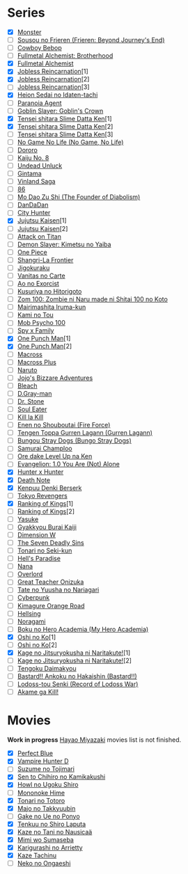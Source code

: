 # Series

- [x] [Monster](https://myanimelist.net/anime/19/Monster?q=Monster&cat=anime)
- [ ] [Sousou no Frieren (Frieren: Beyond Journey's End)](https://myanimelist.net/anime/52991/Sousou_no_Frieren)
- [ ] [Cowboy Bebop](https://myanimelist.net/manga/173/Cowboy_Bebop?q=Cowboy%20Bebop&cat=manga)
- [ ] [Fullmetal Alchemist: Brotherhood](https://myanimelist.net/anime/5114/Fullmetal_Alchemist__Brotherhood)
- [x] [Fullmetal Alchemist](https://myanimelist.net/anime/121/Fullmetal_Alchemist)
- [x] [Jobless Reincarnation](https://myanimelist.net/anime/39535/Mushoku_Tensei__Isekai_Ittara_Honki_Dasu)[1]
- [x] [Jobless Reincarnation](https://myanimelist.net/anime/39535/Mushoku_Tensei__Isekai_Ittara_Honki_Dasu)[2]
- [ ] [Jobless Reincarnation](https://myanimelist.net/anime/39535/Mushoku_Tensei__Isekai_Ittara_Honki_Dasu)[3]
- [x] [Heion Sedai no Idaten-tachi](https://myanimelist.net/anime/42625/Heion_Sedai_no_Idaten-tachi)
- [ ] [Paranoia Agent](https://myanimelist.net/anime/323/Mousou_Dairinin/)
- [ ] [Goblin Slayer: Goblin's Crown](https://myanimelist.net/anime/39576/Goblin_Slayer__Goblins_Crown)
- [x] [Tensei shitara Slime Datta Ken](https://myanimelist.net/anime/37430/Tensei_shitara_Slime_Datta_Ken/)[1]
- [x] [Tensei shitara Slime Datta Ken](https://myanimelist.net/anime/37430/Tensei_shitara_Slime_Datta_Ken/)[2]
- [ ] [Tensei shitara Slime Datta Ken](https://myanimelist.net/anime/37430/Tensei_shitara_Slime_Datta_Ken/)[3]
- [ ] [No Game No Life (No Game, No Life)](https://myanimelist.net/anime/19815/No_Game_No_Life)
- [ ] [Dororo](https://myanimelist.net/anime/37520/Dororo?q=dororo&cat=anime)
- [ ] [Kaiju No. 8](https://myanimelist.net/anime/52588/Kaijuu_8-gou)
- [ ] [Undead Unluck](https://myanimelist.net/anime/52741/Undead_Unluck)
- [ ] [Gintama](https://myanimelist.net/anime/918/Gintama/)
- [ ] [Vinland Saga](https://myanimelist.net/anime/37521/Vinland_Saga)
- [ ] [86](https://myanimelist.net/anime/41457/86)
- [ ] [Mo Dao Zu Shi (The Founder of Diabolism)](https://myanimelist.net/anime/37208/Mo_Dao_Zu_Shi)
- [ ] [DanDaDan](https://myanimelist.net/anime/57334/Dandadan)
- [ ] [City Hunter](https://myanimelist.net/anime/1473/City_Hunter_91)
- [x] [Jujutsu Kaisen](https://myanimelist.net/anime/40748/Jujutsu_Kaisen_TV)[1]
- [ ] [Jujutsu Kaisen](https://myanimelist.net/anime/51009/Jujutsu_Kaisen_2nd_Season)[2]
- [ ] [Attack on Titan](https://myanimelist.net/anime/16498/Shingeki_no_Kyojin)
- [ ] [Demon Slayer: Kimetsu no Yaiba](https://myanimelist.net/anime/38000/Kimetsu_no_Yaiba)
- [ ] [One Piece](https://myanimelist.net/anime/21/One_Piece)
- [ ] [Shangri-La Frontier](https://myanimelist.net/anime/52347/Shangri-La_Frontier__Kusoge_Hunter_Kamige_ni_Idoman_to_su)
- [ ] [Jigokuraku](https://myanimelist.net/anime/46569/Jigokuraku)
- [ ] [Vanitas no Carte](https://myanimelist.net/anime/46569/Jigokuraku)
- [ ] [Ao no Exorcist](https://myanimelist.net/anime/9919/Ao_no_Exorcist)
- [ ] [Kusuriya no Hitorigoto](https://myanimelist.net/manga/107562/Kusuriya_no_Hitorigoto)
- [ ] [Zom 100: Zombie ni Naru made ni Shitai 100 no Koto](https://myanimelist.net/anime/54112/Zom_100__Zombie_ni_Naru_made_ni_Shitai_100_no_Koto)
- [ ] [Mairimashita Iruma-kun](https://myanimelist.net/anime/39196/Mairimashita_Iruma-kun)
- [ ] [Kami no Tou](https://myanimelist.net/anime/40221/Kami_no_Tou)
- [ ] [Mob Psycho 100](https://myanimelist.net/anime/32182/Mob_Psycho_100)
- [ ] [Spy x Family](https://myanimelist.net/anime/50265/Spy_x_Family)
- [x] [One Punch Man](https://myanimelist.net/anime/30276/One_Punch_Man)[1]
- [x] [One Punch Man](https://myanimelist.net/anime/34134/One_Punch_Man_2nd_Season)[2]
- [ ] [Macross](https://myanimelist.net/anime/1088/Macross)
- [ ] [Macross Plus](https://myanimelist.net/anime/474/Macross_Plus)
- [ ] [Naruto](https://myanimelist.net/anime/20/Naruto)
- [ ] [Jojo's Bizzare Adventures](https://myanimelist.net/anime/14719/JoJo_no_Kimyou_na_Bouken_TV)
- [ ] [Bleach](https://myanimelist.net/anime/269/Bleach)
- [ ] [D.Gray-man](https://myanimelist.net/anime/1482/DGray-man)
- [ ] [Dr. Stone](https://myanimelist.net/anime/38691/Dr_Stone)
- [ ] [Soul Eater](https://myanimelist.net/anime/3588/Soul_Eater)
- [ ] [Kill la Kill](https://myanimelist.net/anime/18679/Kill_la_Kill)
- [ ] [Enen no Shouboutai (Fire Force)](https://myanimelist.net/anime/38671/Enen_no_Shouboutai)
- [ ] [Tengen Toppa Gurren Lagann (Gurren Lagann)](https://myanimelist.net/anime/2001/Tengen_Toppa_Gurren_Lagann)
- [ ] [Bungou Stray Dogs (Bungo Stray Dogs)](https://myanimelist.net/anime/31478/Bungou_Stray_Dogs)
- [ ] [Samurai Champloo](https://myanimelist.net/anime/205/Samurai_Champloo)
- [ ] [Ore dake Level Up na Ken](https://myanimelist.net/anime/52299/Ore_dake_Level_Up_na_Ken)
- [ ] [Evangelion: 1.0 You Are (Not) Alone](https://myanimelist.net/anime/2759/Evangelion__10_You_Are_Not_Alone)
- [x] [Hunter x Hunter](https://myanimelist.net/anime/11061/Hunter_x_Hunter_2011)
- [x] [Death Note](https://myanimelist.net/anime/1535/Death_Note)
- [x] [Kenpuu Denki Berserk](https://myanimelist.net/anime/33/Kenpuu_Denki_Berserk)
- [ ] [Tokyo Revengers](https://myanimelist.net/anime/42249/Tokyo_Revengers)
- [x] [Ranking of Kings](https://myanimelist.net/anime/40834/Ousama_Ranking)[1]
- [ ] [Ranking of Kings](https://myanimelist.net/anime/40834/Ousama_Ranking)[2]
- [ ] [Yasuke](https://myanimelist.net/anime/43697/Yasuke)
- [ ] [Gyakkyou Burai Kaiji](https://myanimelist.net/anime/3002/Gyakkyou_Burai_Kaiji__Ultimate_Survivor)
- [ ] [Dimension W](https://myanimelist.net/anime/31163/Dimension_W)
- [ ] [The Seven Deadly Sins](https://myanimelist.net/anime/23755/Nanatsu_no_Taizai)
- [ ] [Tonari no Seki-kun](https://myanimelist.net/anime/18139/Tonari_no_Seki-kun/)
- [ ] [Hell's Paradise](https://myanimelist.net/anime/46569/Jigokuraku)
- [ ] [Nana](https://myanimelist.net/manga/28/Nana)
- [ ] [Overlord](https://myanimelist.net/anime/29803/Overlord)
- [ ] [Great Teacher Onizuka](https://myanimelist.net/anime/245/Great_Teacher_Onizuka)
- [ ] [Tate no Yuusha no Nariagari](https://myanimelist.net/anime/35790/Tate_no_Yuusha_no_Nariagari)
- [ ] [Cyberpunk](https://myanimelist.net/anime/42310/Cyberpunk__Edgerunners)
- [ ] [Kimagure Orange Road](https://myanimelist.net/anime/1087/Kimagure_Orange%E2%98%86Road)
- [ ] [Hellsing](https://myanimelist.net/anime/270/Hellsing)
- [ ] [Noragami](https://myanimelist.net/anime/20507/Noragami)
- [ ] [Boku no Hero Academia (My Hero Academia)](https://myanimelist.net/anime/31964/Boku_no_Hero_Academia)
- [x] [Oshi no Ko](https://myanimelist.net/anime/52034/Oshi_no_Ko)[1]
- [ ] [Oshi no Ko](https://myanimelist.net/anime/52034/Oshi_no_Ko)[2]
- [x] [Kage no Jitsuryokusha ni Naritakute!](https://myanimelist.net/anime/48316/Kage_no_Jitsuryokusha_ni_Naritakute)[1]
- [ ] [Kage no Jitsuryokusha ni Naritakute!](https://myanimelist.net/anime/48316/Kage_no_Jitsuryokusha_ni_Naritakute)[2]
- [ ] [Tengoku Daimakyou](https://myanimelist.net/anime/53393/Tengoku_Daimakyou)
- [ ] [Bastard!! Ankoku no Hakaishin (Bastard!!)](https://myanimelist.net/anime/404/Bastard_Ankoku_no_Hakaishin)
- [ ] [Lodoss-tou Senki (Record of Lodoss War)](https://myanimelist.net/anime/207/Lodoss-tou_Senki)
- [ ] [Akame ga Kill!](https://myanimelist.net/anime/22199/Akame_Ga_Kill)

# Movies

**Work in progress** [Hayao Miyazaki](https://myanimelist.net/people/1870/Hayao_Miyazaki?q=hayao&cat=person) movies list is not finished.

- [x] [Perfect Blue](https://myanimelist.net/anime/437/Perfect_Blue)
- [x] [Vampire Hunter D](https://myanimelist.net/anime/543/Vampire_Hunter_D_2000?q=vampire%20hunter%20d&cat=anime)
- [ ] [Suzume no Tojimari](https://myanimelist.net/anime/50594/Suzume_no_Tojimari)
- [x] [Sen to Chihiro no Kamikakushi](https://myanimelist.net/anime/199/Sen_to_Chihiro_no_Kamikakushi)
- [x] [Howl no Ugoku Shiro](https://myanimelist.net/anime/431/Howl_no_Ugoku_Shiro)
- [ ] [Mononoke Hime](https://myanimelist.net/anime/164/Mononoke_Hime)
- [x] [Tonari no Totoro](https://myanimelist.net/anime/523/Tonari_no_Totoro)
- [x] [Majo no Takkyuubin](https://myanimelist.net/anime/512/Majo_no_Takkyuubin)
- [ ] [Gake no Ue no Ponyo](https://myanimelist.net/anime/2890/Gake_no_Ue_no_Ponyo)
- [x] [Tenkuu no Shiro Laputa](https://myanimelist.net/anime/513/Tenkuu_no_Shiro_Laputa)
- [x] [Kaze no Tani no Nausicaä](https://myanimelist.net/anime/572/Kaze_no_Tani_no_Nausica%C3%A4)
- [x] [Mimi wo Sumaseba](https://myanimelist.net/anime/585/Mimi_wo_Sumaseba)
- [x] [Karigurashi no Arrietty](https://myanimelist.net/anime/7711/Karigurashi_no_Arrietty)
- [x] [Kaze Tachinu](https://myanimelist.net/anime/16662/Kaze_Tachinu)
- [ ] [Neko no Ongaeshi](https://myanimelist.net/anime/597/Neko_no_Ongaeshi)
